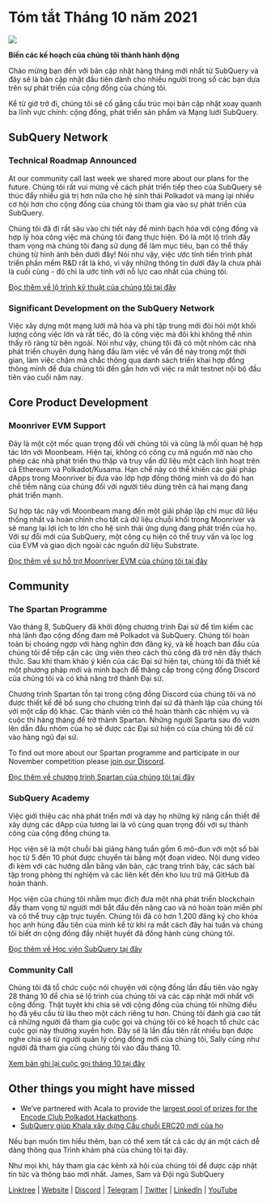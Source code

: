 # Tóm tắt Tháng 10 năm 2021

![](https://miro.medium.com/max/1400/1*Yf3LOc6onAZ-XRQLPyxAmQ.png)

**Biến các kế hoạch của chúng tôi thành hành động**

Chào mừng bạn đến với bản cập nhật hàng tháng mới nhất từ ​​SubQuery và đây sẽ là bản cập nhật đầu tiên dành cho nhiều người trong số các bạn dựa trên sự phát triển của cộng đồng của chúng tôi.

Kể từ giờ trở đi, chúng tôi sẽ cố gắng cấu trúc mọi bản cập nhật xoay quanh ba lĩnh vực chính: cộng đồng, phát triển sản phẩm và Mạng lưới SubQuery.

## SubQuery Network

### Technical Roadmap Announced

At our community call last week we shared more about our plans for the future. Chúng tôi rất vui mừng về cách phát triển tiếp theo của SubQuery sẽ thúc đẩy nhiều giá trị hơn nữa cho hệ sinh thái Polkadot và mang lại nhiều cơ hội hơn cho cộng đồng của chúng tôi tham gia vào sự phát triển của SubQuery.

Chúng tôi đã đi rất sâu vào chi tiết này để minh bạch hóa với cộng đồng và hợp lý hóa công việc mà chúng tôi đang thực hiện. Đó là một lộ trình đầy tham vọng mà chúng tôi đang sử dụng để làm mục tiêu, bạn có thể thấy chúng từ hình ảnh bên dưới đây! Nói như vậy, việc ước tính tiến trình phát triển phần mềm R&D rất là khó, vì vậy những thông tin dưới đây là chưa phải là cuối cùng - đó chỉ là ước tính với nỗ lực cao nhất của chúng tôi.

[Đọc thêm về lộ trình kỹ thuật của chúng tôi tại đây](../blogs/20211029-roadmap-october.md)

### Significant Development on the SubQuery Network

Việc xây dựng một mạng lưới mã hóa và phi tập trung mới đòi hỏi một khối lượng công việc lớn và rất tiếc, đó là công việc mà đôi khi không thể nhìn thấy rõ ràng từ bên ngoài. Nói như vậy, chúng tôi đã có một nhóm các nhà phát triển chuyên dụng hàng đầu làm việc về vấn đề này trong một thời gian, làm việc chậm mà chắc thông qua danh sách triển khai hợp đồng thông minh để đưa chúng tôi đến gần hơn với việc ra mắt testnet nội bộ đầu tiên vào cuối năm nay.

## Core Product Development

### Moonriver EVM Support

Đây là một cột mốc quan trọng đối với chúng tôi và cũng là mối quan hệ hợp tác lớn với Moonbeam. Hiện tại, không có công cụ mã nguồn mở nào cho phép các nhà phát triển thu thập và truy vấn dữ liệu một cách linh hoạt trên cả Ethereum và Polkadot/Kusama. Hạn chế này có thể khiến các giải pháp dApps trong Moonriver bị đưa vào lớp hợp đồng thông minh và do đó hạn chế tiềm năng của chúng đối với người tiêu dùng trên cả hai mạng đang phát triển mạnh.

Sự hợp tác này với Moonbeam mang đến một giải pháp lập chỉ mục dữ liệu thống nhất và hoàn chỉnh cho tất cả dữ liệu chuỗi khối trong Moonriver và sẽ mang lại lợi ích to lớn cho hệ sinh thái ứng dụng đang phát triển của họ. Với sự đổi mới của SubQuery, một công cụ hiện có thể truy vấn và lọc log của EVM và giao dịch ngoài các nguồn dữ liệu Substrate.

[Đọc thêm về sự hỗ trợ Moonriver EVM của chúng tôi tại đây](../customer_announcements/20211028-moonbeam-evm.md)

## Community

### The Spartan Programme

Vào tháng 8, SubQuery đã khởi động chương trình Đại sứ để tìm kiếm các nhà lãnh đạo cộng đồng đam mê Polkadot và SubQuery. Chúng tôi hoàn toàn bị choáng ngợp với hàng nghìn đơn đăng ký, và kế hoạch ban đầu của chúng tôi để tiếp cận các ứng viên theo cách thủ công đã trở nên đầy thách thức. Sau khi tham khảo ý kiến ​​của các Đại sứ hiện tại, chúng tôi đã thiết kế một phương pháp mới và minh bạch để thăng cấp trong cộng đồng Discord của chúng tôi và có khả năng trở thành Đại sứ.

Chương trình Spartan tồn tại trong cộng đồng Discord của chúng tôi và nó được thiết kế để bổ sung cho chương trình đại sứ đã thành lập của chúng tôi với một cấp độ khác. Các thành viên có thể hoàn thành các nhiệm vụ và cuộc thi hàng tháng để trở thành Spartan. Những người Sparta sau đó vươn lên dẫn đầu nhóm của họ sẽ được các Đại sứ hiện có của chúng tôi đề cử vào hàng ngũ đại sứ.

To find out more about our Spartan programme and participate in our November competition please [join our Discord](https://discord.com/invite/subquery).

[Đọc thêm về chương trình Spartan của chúng tôi tại đây](../blogs/20211101-spartan-programme.md)

### SubQuery Academy

Việc giới thiệu các nhà phát triển mới và dạy họ những kỹ năng cần thiết để xây dựng các dApp của tương lai là vô cùng quan trọng đối với sự thành công của cộng đồng chúng ta.

Học viện sẽ là một chuỗi bài giảng hàng tuần gồm 6 mô-đun với một số bài học từ 5 đến 10 phút được chuyển tải bằng một đoạn video. Nội dung video đi kèm với các hướng dẫn bằng văn bản, các trang trình bày, các sách bài tập trong phòng thí nghiệm và các liên kết đến kho lưu trữ mã GitHub đã hoàn thành.

Học viện của chúng tôi nhằm mục đích đưa một nhà phát triển blockchain đầy tham vọng từ người mới bắt đầu đến nâng cao và nó hoàn toàn miễn phí và có thể truy cập trực tuyến. Chúng tôi đã có hơn 1.200 đăng ký cho khóa học anh hùng đầu tiên của mình kể từ khi ra mắt cách đây hai tuần và chúng tôi biết ơn cộng đồng đầy nhiệt huyết đã đồng hành cùng chúng tôi.

[Đọc thêm về Học viện SubQuery tại đây](../blogs/20211018-subquery-launches-the-subquery-academy.md)

### Community Call

Chúng tôi đã tổ chức cuộc nói chuyện với cộng đồng lần đầu tiên vào ngày 28 tháng 10 để chia sẻ lộ trình của chúng tôi và các cập nhật mới nhất với cộng đồng. Thật tuyệt khi chia sẻ với cộng đồng của chúng tôi những điều họ đã yêu cầu từ lâu theo một cách riêng tư hơn. Chúng tôi đánh giá cao tất cả những người đã tham gia cuộc gọi và chúng tôi có kế hoạch tổ chức các cuộc gọi này thường xuyên hơn. Đây sẽ là lần đầu tiên rất nhiều bạn được nghe chia sẻ từ người quản lý cộng đồng mới của chúng tôi, Sally cũng như người đã tham gia cùng chúng tôi vào đầu tháng 10.

[Xem bản ghi lại cuộc gọi tháng 10 tại đây](https://www.crowdcast.io/e/subquery-sessions-october)

## Other things you might have missed

- We’ve partnered with Acala to provide the [largest pool of prizes for the Encode Club Polkadot Hackathons](https://medium.com/encode-club/polkadot-hack-challenges-7cfeba1a4c0e).
- [SubQuery giúp Khala xây dựng Cầu chuỗi ERC20 mới của họ](../customer_announcements/20211021-khala.md)

Nếu bạn muốn tìm hiểu thêm, bạn có thể xem tất cả các dự án một cách dễ dàng thông qua Trình khám phá của chúng tôi tại đây.

Như mọi khi, hãy tham gia các kênh xã hội của chúng tôi để được cập nhật tin tức và thông báo mới nhất. James, Sam và Đội ngũ SubQuery

[Linktree](https://linktr.ee/subquerynetwork) | [Website](https://subquery.network/) | [Discord](https://discord.com/invite/78zg8aBSMG) | [Telegram](https://t.me/subquerynetwork) | [Twitter](https://twitter.com/subquerynetwork) | [LinkedIn](https://www.linkedin.com/company/subquery) | [YouTube](https://www.youtube.com/channel/UCi1a6NUUjegcLHDFLr7CqLw)
